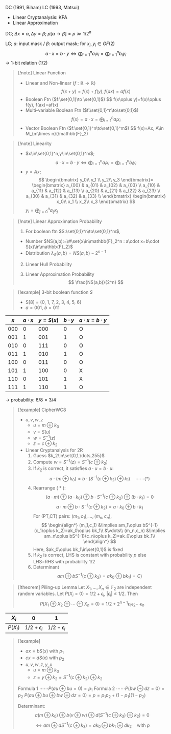 
DC (1991, Biham)
LC (1993, Matsui)

- Linear Cryptanalysis: KPA
- Linear Approximation

DC; $\Delta x=\alpha, \Delta y=\beta$; $p[\alpha\to\beta]=p\gg 1/2^n$

LC; $a$: input mask / $\beta$: output mask; for $x_i,y_i\in GF(2)$
$$
a\cdot x=b\cdot y\iff \bigoplus_{i=1}^na_ix_i=\bigoplus_{i=1}^nb_iy_i
$$
-> 1-bit relation (1/2)

> [!note] Linear Function
> - Linear and Non-linear ($f:\mathbb{R}\to\mathbb{R}$)
> $$
> f(x+y)=f(x)+f(y), f(ax)=af(x)
> $$
> - Boolean Ftn ($f:\set{0,1}\to \set{0,1}$)
> $$
> f(x\oplus y)=f(x)\oplus f(y), f(ax)=af(x)
> - Multi-variable Boolean Ftn ($f:\set{0,1}^n\to\set{0,1}$)
> $$
> f(x)=a\cdot x=\bigoplus_{i=1}^n a_ix_i
> $$
> - Vector Boolean Ftn ($f:\set{0,1}^n\to\set{0,1}^m$)
> $$
> f(x)=Ax, A\in M_{m\times n}(\mathbb{F}_2)

> [!note] Linearity
> - $x\in\set{0,1}^n,y\in\set{0,1}^m$;
> $$
> a\cdot x=b\cdot y\iff \bigoplus_{i=1}^na_ix_i=\bigoplus_{i=1}^nb_iy_i
> $$
> - $y=Ax$;
> $$
> \begin{bmatrix}
> y_0\\ y_1 \\ y_2\\ y_3
> \end{bmatrix}=
> \begin{bmatrix}
> a_{00} & a_{01} & a_{02} & a_{03} \\
> a_{10} & a_{11} & a_{12} & a_{13} \\
> a_{20} & a_{21} & a_{22} & a_{23} \\
> a_{30} & a_{31} & a_{32} & a_{33} \\
> \end{bmatrix}
> \begin{bmatrix}
> x_0\\ x_1 \\ x_2\\ x_3
> \end{bmatrix}
> $$
> $y_i=\bigoplus_{j=0}^n a_{ij}x_j$


> [!note] Linear Approximation Probability
> 1. For boolean ftn $S:\set{0,1}^n\to\set{0,1}^m$,
> - Number $NS(a,b):=\#\set{x\in\mathbb{F}_2^n : a\cdot x=b\cdot S(x)\in\mathbb{F}_2}$
> - Distribution $\lambda_S(a,b)=NS(a,b)-2^{n-1}$
> 
> 2. Linear Hull Probability
> 
> 3. Linear Approximation Probability
> $$
> \frac{NS(a,b)}{2^n}
> $$

> [!example] 3-bit boolean function $S$
> - S[8] = {0, 1, 7, 2, 3, 4, 5, 6}
> - $a=001$, $b=011$
> 

| $x$ | $a\cdot x$ | $y=S(x)$ | $b\cdot y$ | $a\cdot x=b\cdot y$ |
| --- | ---------- | -------- | ---------- | ------------------- |
| 000 | 0          | 000      | 0          | O                   |
| 001 | 1          | 001      | 1          | O                   |
| 010 | 0          | 111      | 0          | O                   |
| 011 | 1          | 010      | 1          | O                   |
| 100 | 0          | 011      | 0          | O                   |
| 101 | 1          | 100      | 0          | X                   |
| 110 | 0          | 101      | 1          | X                   |
| 111 | 1          | 110      | 1          | O                   |

 -> probability: $6/8=3/4$


> [!example] CipherWC8
> - $u,v,w,z$
> 	- $u=m\oplus k_0$
> 	- $v=S(u)$
> 	- $w=S^{-1}(z)$
> 	- $z=c\oplus k_2$
> - Linear Cryptanalysis for 2R
> 	1) Guess $k_2\in\set{0,1,\dots,255}$
> 	2) Compute $w=S^{-1}(z)=S^{-1}(c\oplus k_2)$
> 	3) If $k_2$ is correct, it satisfies $a\cdot u=b\cdot u$:
> 	   $$
> 	   a\cdot(m\oplus k_0)=b\cdot(S^{-1}(c\oplus k_2)\oplus k_1)\quad\cdots\cdots(*)
> 	   $$
> 	4) Rearrange ( * ):
> 	   $$
> 	   (a\cdot m)\oplus(a\cdot k_0)\oplus b\cdot S^{-1}(c\oplus k_2)\oplus (b\cdot k_1)=0
> 	   $$
> 	   $$
> 	   a\cdot m\oplus b\cdot S^{-1}(c\oplus k_2)=a\cdot k_0\oplus b\cdot k_1
> 	   $$
> 	   For (PT,CT) pairs: $(m_1,c_1),\dots,(m_n,c_n)$,
> 	   $$
> 	   \begin{align*}
> 	   (m_1,c_1) &\implies am_1\oplus bS^{-1}(c_1\oplus k_2)=ak_0\oplus bk_1\\
> 	   &\vdots\\
> 	   (m_n,c_n) &\implies am_n\oplus bS^{-1}(c_n\oplus k_2)=ak_0\oplus bk_1\\
> 	   \end{align*}
> 	   $$
> 	   Here, $ak_0\oplus bk_1\in\set{0,1}$ is fixed
> 	5) If $k_2$ is correct, LHS is constant with probability $p$
> 	   else LHS=RHS with probability $1/2$
> 	6) Determinant
> 	   $$
> 	   am\oplus bS^{-1}(c\oplus k_2)=ak_0\oplus bk_1 (=C)
> 	   $$


> [!theorem] Piling-up Lemma
> Let $X_1,\dots, X_n\in\mathbb{F}_2$ are independent random variables. Let $P(X_i=0)=1/2+\epsilon_i$, $|\epsilon_i|\leq1/2$. Then
> $$
> P(X_1\oplus X_2\oplus \cdots\oplus X_n=0)=1/2+2^{n-1}\epsilon_1\epsilon_2\cdots\epsilon_n
> $$

| $X_i$    | 0                | 1                |
| -------- | ---------------- | ---------------- |
| $P(X_i)$ | $1/2+\epsilon_i$ | $1/2-\epsilon_i$ |


> [!example]
> - $ax=bS(x)$ with $p_1$
> - $cx=dS(x)$ with $p_2$
> - $u,v,w,z,y,x$
> 	- $u=m\oplus k_0$
> 	- $z=y\oplus k_2=S^{-1}(c\oplus k_2)\oplus k_2$
> 
> Formula 1 $\cdots\cdots P(au\oplus bu=0)=p_1$
> Formula 2 $\cdots\cdots P(bw\oplus dz=0)=p_2$
> $P(au\oplus bu\oplus bw\oplus dz=0)=p=p_1p_2+(1-p_1)(1-p_2)$
> 
> Determinant:
> $$
> a(m\oplus k_0)\oplus b(v\oplus w)\oplus d(S^{-1}(c\oplus k_3)\oplus k_2)=0
> $$
> $$
> \Leftrightarrow am\oplus dS^{-1}(c\oplus k_3)=ak_0\oplus bk_1\oplus dk_2\quad\text{with}\ p
> $$









